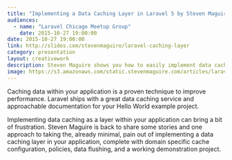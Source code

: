 ```yaml
---
title: "Implementing a Data Caching Layer in Laravel 5 by Steven Maguire"
audiences:
  - name: "Laravel Chicago Meetup Group"
    date: 2015-10-27 19:00:00
date: 2015-10-27 19:00:00
link: http://slides.com/stevenmaguire/laravel-caching-layer
category: presentation
layout: creativework
description: Steven Maguire shows you how to easily implement data caching as a layer within Laravel applications
image: https://s3.amazonaws.com/static.stevenmaguire.com/articles/laravel-ci.jpg
---
```


Caching data within your application is a proven technique to improve performance. Laravel ships with a great data caching service and approachable documentation for your Hello World example project.

Implementing data caching as a layer within your application can bring a bit of frustration. Steven Maguire is back to share some stories and one approach to taking the, already minimal, pain out of implementing a data caching layer in your application, complete with domain specific cache configuration, policies, data flushing, and a working demonstration project.
